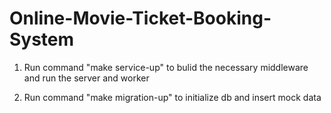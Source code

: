 # Online-Movie-Ticket-Booking-System

1. Run command "make service-up" to bulid the necessary middleware and run the server and worker

2. Run command "make migration-up" to initialize db and insert mock data

